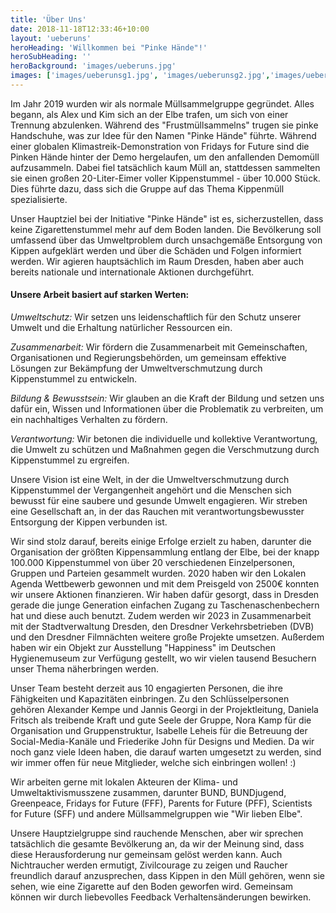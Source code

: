 ```yaml
---
title: 'Über Uns'
date: 2018-11-18T12:33:46+10:00
layout: 'ueberuns'
heroHeading: 'Willkommen bei "Pinke Hände"!'
heroSubHeading: ''
heroBackground: 'images/ueberuns.jpg'
images: ['images/ueberunsg1.jpg', 'images/ueberunsg2.jpg','images/ueberunsg3.jpg','images/ueberunsg4.jpg','images/ueberunsg5.jpg','images/ueberunsg6.jpg']
---
```


Im Jahr 2019 wurden wir als normale Müllsammelgruppe gegründet. Alles begann, als Alex und Kim sich an der Elbe trafen, um sich von einer Trennung abzulenken. Während des "Frustmüllsammelns" trugen sie pinke Handschuhe, was zur Idee für den Namen "Pinke Hände" führte. Während einer globalen Klimastreik-Demonstration von Fridays for Future sind die Pinken Hände hinter der Demo hergelaufen, um den anfallenden Demomüll aufzusammeln. Dabei fiel tatsächlich kaum Müll an, stattdessen sammelten sie einen großen 20-Liter-Eimer voller Kippenstummel - über 10.000 Stück. Dies führte dazu, dass sich die Gruppe auf das Thema Kippenmüll spezialisierte.

Unser Hauptziel bei der Initiative "Pinke Hände" ist es, sicherzustellen, dass keine Zigarettenstummel mehr auf dem Boden landen. Die Bevölkerung soll umfassend über das Umweltproblem durch unsachgemäße Entsorgung von Kippen aufgeklärt werden und über die Schäden und Folgen informiert werden. Wir agieren hauptsächlich im Raum Dresden, haben aber auch bereits nationale und internationale Aktionen durchgeführt.

#### Unsere Arbeit basiert auf starken Werten:

*Umweltschutz:* Wir setzen uns leidenschaftlich für den Schutz unserer Umwelt und die Erhaltung natürlicher Ressourcen ein.  

*Zusammenarbeit:* Wir fördern die Zusammenarbeit mit Gemeinschaften, Organisationen und Regierungsbehörden, um gemeinsam effektive Lösungen zur Bekämpfung der Umweltverschmutzung durch Kippenstummel zu entwickeln.  

*Bildung & Bewusstsein:* Wir glauben an die Kraft der Bildung und setzen uns dafür ein, Wissen und Informationen über die Problematik zu verbreiten, um ein nachhaltiges Verhalten zu fördern.  

*Verantwortung:* Wir betonen die individuelle und kollektive Verantwortung, die Umwelt zu schützen und Maßnahmen gegen die Verschmutzung durch Kippenstummel zu ergreifen.

Unsere Vision ist eine Welt, in der die Umweltverschmutzung durch Kippenstummel der Vergangenheit angehört und die Menschen sich bewusst für eine saubere und gesunde Umwelt engagieren. Wir streben eine Gesellschaft an, in der das Rauchen mit verantwortungsbewusster Entsorgung der Kippen verbunden ist.

Wir sind stolz darauf, bereits einige Erfolge erzielt zu haben, darunter die Organisation der größten Kippensammlung entlang der Elbe, bei der knapp 100.000 Kippenstummel von über 20 verschiedenen Einzelpersonen, Gruppen und Parteien gesammelt wurden. 2020 haben wir den Lokalen Agenda Wettbewerb gewonnen und mit dem Preisgeld von 2500€ konnten wir unsere Aktionen finanzieren. Wir haben dafür gesorgt, dass in Dresden gerade die junge Generation einfachen Zugang zu Taschenaschenbechern hat und diese auch benutzt. Zudem werden wir 2023 in Zusammenarbeit mit der Stadtverwaltung Dresden, den Dresdner Verkehrsbetrieben (DVB) und den Dresdner Filmnächten weitere große Projekte umsetzen. Außerdem haben wir ein Objekt zur Ausstellung "Happiness" im Deutschen Hygienemuseum zur Verfügung gestellt, wo wir vielen tausend Besuchern unser Thema näherbringen werden.

Unser Team besteht derzeit aus 10 engagierten Personen, die ihre Fähigkeiten und Kapazitäten einbringen. Zu den Schlüsselpersonen gehören Alexander Kempe und Jannis Georgi in der Projektleitung, Daniela Fritsch als treibende Kraft und gute Seele der Gruppe, Nora Kamp für die Organisation und Gruppenstruktur, Isabelle Leheis für die Betreuung der Social-Media-Kanäle und Friederike John für Designs und Medien. Da wir noch ganz viele Ideen haben, die darauf warten umgesetzt zu werden, sind wir immer offen für neue Mitglieder, welche sich einbringen wollen! :)

Wir arbeiten gerne mit lokalen Akteuren der Klima- und Umweltaktivismusszene zusammen, darunter BUND, BUNDjugend, Greenpeace, Fridays for Future (FFF), Parents for Future (PFF), Scientists for Future (SFF) und andere Müllsammelgruppen wie "Wir lieben Elbe".

Unsere Hauptzielgruppe sind rauchende Menschen, aber wir sprechen tatsächlich die gesamte Bevölkerung an, da wir der Meinung sind, dass diese Herausforderung nur gemeinsam gelöst werden kann. Auch Nichtraucher werden ermutigt, Zivilcourage zu zeigen und Raucher freundlich darauf anzusprechen, dass Kippen in den Müll gehören, wenn sie sehen, wie eine Zigarette auf den Boden geworfen wird. Gemeinsam können wir durch liebevolles Feedback Verhaltensänderungen bewirken.